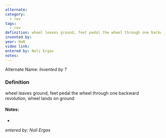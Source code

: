 ```yaml
---
alternate: 
category:
  - rev
tags:
  - rev
definition: wheel leaves ground, feet pedal the wheel through one backward revolution, wheel lands on ground
invented by: 
year: NaN
video link: 
entered by: Noli Ergas
notes: 
---
```

Alternate Name: 
*Invented by ?*

### Definition
wheel leaves ground, feet pedal the wheel through one backward revolution, wheel lands on ground


#### Notes:
- 
*entered by: Noli Ergas*
